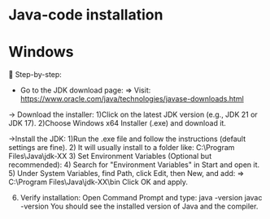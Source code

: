 # Java-code installation
# Windows
🔧 Step-by-step:
* Go to the JDK download page:
=> Visit: https://www.oracle.com/java/technologies/javase-downloads.html

-> Download the installer:
1)Click on the latest JDK version (e.g., JDK 21 or JDK 17).
2)Choose Windows x64 Installer (.exe) and download it.

->Install the JDK:
1)Run the .exe file and follow the instructions (default settings are fine).
2) It will usually install to a folder like: C:\Program Files\Java\jdk-XX
3) Set Environment Variables (Optional but recommended):
4) Search for "Environment Variables" in Start and open it.
5) Under System Variables, find Path, click Edit, then New, and add:
=> C:\Program Files\Java\jdk-XX\bin
Click OK and apply.

6) Verify installation:
Open Command Prompt and type:
java -version
javac -version
You should see the installed version of Java and the compiler.

